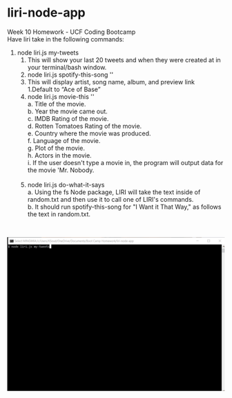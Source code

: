 # liri-node-app
Week 10 Homework - UCF Coding Bootcamp<br>
Have liri take in the following commands:<br>
   1. node liri.js my-tweets<br>
        1. This will show your last 20 tweets and when they were created at in your terminal/bash window.
        1. node liri.js spotify-this-song '<song name here>'
        1. This will display artist, song name, album, and preview link <br>
        1.Default to “Ace of Base” 
    <li>node liri.js movie-this '<movie name here>' <br>
        a.	 Title of the movie. <br>
        b.	Year the movie came out. <br>
        c.	IMDB Rating of the movie. <br>
        d.	Rotten Tomatoes Rating of the movie. <br>
        e.	Country where the movie was produced. <br>
        f.	Language of the movie. <br>
        g.	Plot of the movie. <br>
        h.	Actors in the movie. <br>
        i.	If the user doesn't type a movie in, the program will output data for the movie 'Mr. Nobody. </li><br>
    <li>node liri.js do-what-it-says<br>
        a.	Using the fs Node package, LIRI will take the text inside of random.txt and then use it to call one of LIRI's commands.<br>
        b.	It should run spotify-this-song for "I Want it That Way," as follows the text in random.txt. </li>
</ol>
        <br>
    
      
      
![LIRI gif](./gif/LIRI.gif)

